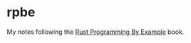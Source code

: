 # rpbe
My notes following the [Rust Programming By Example](https://www.packtpub.com/product/rust-programming-by-example/9781788390637) book.
